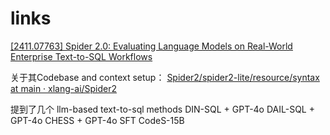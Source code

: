 # links
[[2411.07763] Spider 2.0: Evaluating Language Models on Real-World Enterprise Text-to-SQL Workflows](https://arxiv.org/abs/2411.07763)



关于其Codebase and context setup： [Spider2/spider2-lite/resource/syntax at main · xlang-ai/Spider2](https://github.com/xlang-ai/Spider2/tree/main/spider2-lite/resource/syntax)



提到了几个 llm-based text-to-sql methods
DIN-SQL + GPT-4o
DAIL-SQL + GPT-4o
CHESS + GPT-4o
SFT CodeS-15B